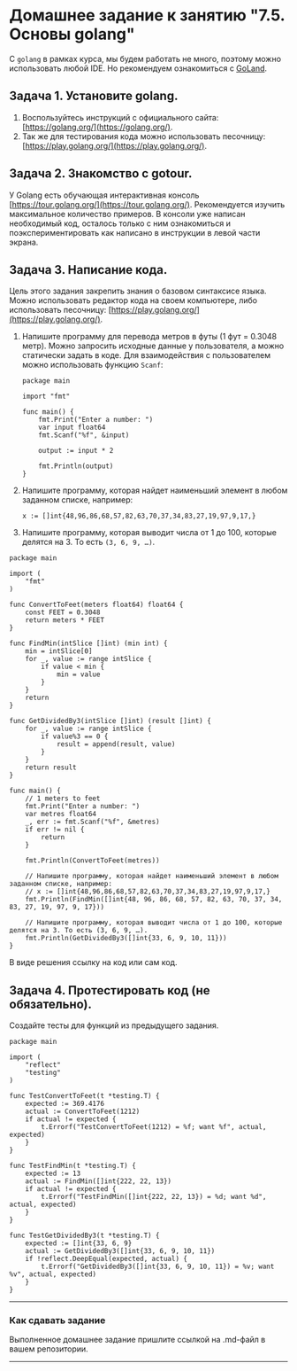 # Домашнее задание к занятию "7.5. Основы golang"

С `golang` в рамках курса, мы будем работать не много, поэтому можно использовать любой IDE.
Но рекомендуем ознакомиться с [GoLand](https://www.jetbrains.com/ru-ru/go/).

## Задача 1. Установите golang.
1. Воспользуйтесь инструкций с официального сайта: [https://golang.org/](https://golang.org/).
2. Так же для тестирования кода можно использовать песочницу: [https://play.golang.org/](https://play.golang.org/).

## Задача 2. Знакомство с gotour.
У Golang есть обучающая интерактивная консоль [https://tour.golang.org/](https://tour.golang.org/).
Рекомендуется изучить максимальное количество примеров. В консоли уже написан необходимый код,
осталось только с ним ознакомиться и поэкспериментировать как написано в инструкции в левой части экрана.

## Задача 3. Написание кода.
Цель этого задания закрепить знания о базовом синтаксисе языка. Можно использовать редактор кода
на своем компьютере, либо использовать песочницу: [https://play.golang.org/](https://play.golang.org/).

1. Напишите программу для перевода метров в футы (1 фут = 0.3048 метр). Можно запросить исходные данные
   у пользователя, а можно статически задать в коде.
   Для взаимодействия с пользователем можно использовать функцию `Scanf`:
    ```
    package main
    
    import "fmt"
    
    func main() {
        fmt.Print("Enter a number: ")
        var input float64
        fmt.Scanf("%f", &input)
    
        output := input * 2
    
        fmt.Println(output)    
    }
    ```

1. Напишите программу, которая найдет наименьший элемент в любом заданном списке, например:
    ```
    x := []int{48,96,86,68,57,82,63,70,37,34,83,27,19,97,9,17,}
    ```
1. Напишите программу, которая выводит числа от 1 до 100, которые делятся на 3. То есть `(3, 6, 9, …)`.

```shell
package main

import (
	"fmt"
)

func ConvertToFeet(meters float64) float64 {
	const FEET = 0.3048
	return meters * FEET
}

func FindMin(intSlice []int) (min int) {
	min = intSlice[0]
	for _, value := range intSlice {
		if value < min {
			min = value
		}
	}
	return
}

func GetDividedBy3(intSlice []int) (result []int) {
	for _, value := range intSlice {
		if value%3 == 0 {
			result = append(result, value)
		}
	}
	return result
}

func main() {
	// 1 meters to feet
	fmt.Print("Enter a number: ")
	var metres float64
	_, err := fmt.Scanf("%f", &metres)
	if err != nil {
		return
	}

	fmt.Println(ConvertToFeet(metres))

	// Напишите программу, которая найдет наименьший элемент в любом заданном списке, например:
	// x := []int{48,96,86,68,57,82,63,70,37,34,83,27,19,97,9,17,}
	fmt.Println(FindMin([]int{48, 96, 86, 68, 57, 82, 63, 70, 37, 34, 83, 27, 19, 97, 9, 17}))

	// Напишите программу, которая выводит числа от 1 до 100, которые делятся на 3. То есть (3, 6, 9, …).
	fmt.Println(GetDividedBy3([]int{33, 6, 9, 10, 11}))
}

```

В виде решения ссылку на код или сам код.

## Задача 4. Протестировать код (не обязательно).

Создайте тесты для функций из предыдущего задания.

```shell
package main

import (
	"reflect"
	"testing"
)

func TestConvertToFeet(t *testing.T) {
	expected := 369.4176
	actual := ConvertToFeet(1212)
	if actual != expected {
		t.Errorf("TestConvertToFeet(1212) = %f; want %f", actual, expected)
	}
}

func TestFindMin(t *testing.T) {
	expected := 13
	actual := FindMin([]int{222, 22, 13})
	if actual != expected {
		t.Errorf("TestFindMin([]int{222, 22, 13}) = %d; want %d", actual, expected)
	}
}

func TestGetDividedBy3(t *testing.T) {
	expected := []int{33, 6, 9}
	actual := GetDividedBy3([]int{33, 6, 9, 10, 11})
	if !reflect.DeepEqual(expected, actual) {
		t.Errorf("GetDividedBy3([]int{33, 6, 9, 10, 11}) = %v; want %v", actual, expected)
	}
}

```

---

### Как cдавать задание

Выполненное домашнее задание пришлите ссылкой на .md-файл в вашем репозитории.

---
